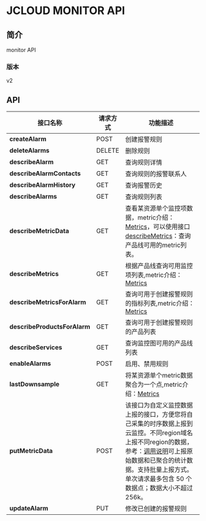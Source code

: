 # JCLOUD MONITOR API


## 简介
monitor API


### 版本
v2


## API
|接口名称|请求方式|功能描述|
|---|---|---|
|**createAlarm**|POST|创建报警规则|
|**deleteAlarms**|DELETE|删除规则|
|**describeAlarm**|GET|查询规则详情|
|**describeAlarmContacts**|GET|查询规则的报警联系人|
|**describeAlarmHistory**|GET|查询报警历史|
|**describeAlarms**|GET|查询规则列表|
|**describeMetricData**|GET|查看某资源单个监控项数据，metric介绍：<a href="https://docs.jdcloud.com/cn/monitoring/metrics">Metrics</a>，可以使用接口<a href="https://docs.jdcloud.com/cn/monitoring/metrics">describeMetrics</a>：查询产品线可用的metric列表。|
|**describeMetrics**|GET|根据产品线查询可用监控项列表,metric介绍：<a href="https://docs.jdcloud.com/cn/monitoring/metrics">Metrics</a>|
|**describeMetricsForAlarm**|GET|查询可用于创建报警规则的指标列表,metric介绍：<a href="https://docs.jdcloud.com/cn/monitoring/metrics">Metrics</a>|
|**describeProductsForAlarm**|GET|查询可用于创建报警规则的产品列表|
|**describeServices**|GET|查询监控图可用的产品线列表|
|**enableAlarms**|POST|启用、禁用规则|
|**lastDownsample**|GET|将某资源单个metric数据聚合为一个点,metric介绍：<a href="https://docs.jdcloud.com/cn/monitoring/metrics">Metrics</a>|
|**putMetricData**|POST|该接口为自定义监控数据上报的接口，方便您将自己采集的时序数据上报到云监控。不同region域名上报不同region的数据，参考：<a href="https://docs.jdcloud.com/cn/monitoring/reporting-monitoring-data">调用说明</a>可上报原始数据和已聚合的统计数据。支持批量上报方式。单次请求最多包含 50 个数据点；数据大小不超过 256k。|
|**updateAlarm**|PUT|修改已创建的报警规则|

